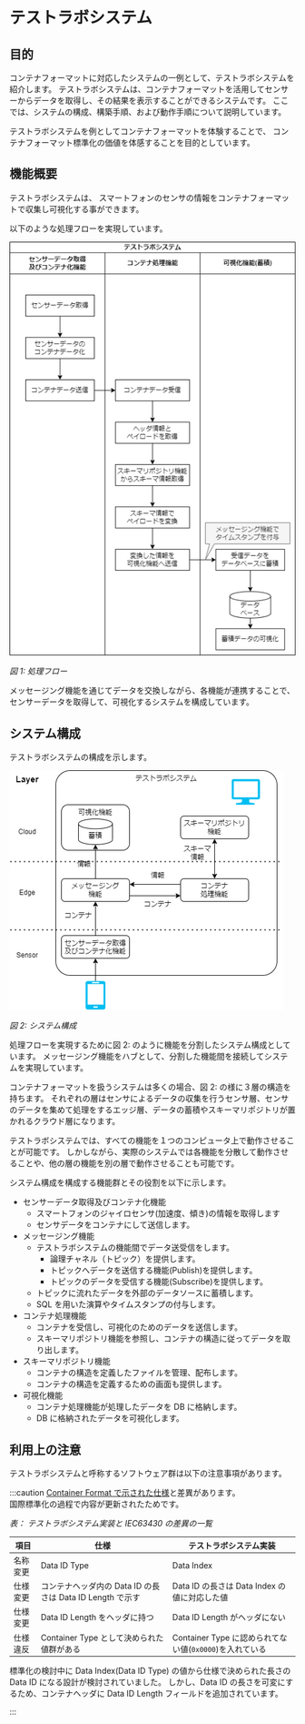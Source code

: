 # テストラボシステム

## 目的

コンテナフォーマットに対応したシステムの一例として、テストラボシステムを紹介します。
テストラボシステムは、コンテナフォーマットを活用してセンサーからデータを取得し、その結果を表示することができるシステムです。
ここでは、システムの構成、構築手順、および動作手順について説明しています。

テストラボシステムを例としてコンテナフォーマットを体験することで、
コンテナフォーマット標準化の価値を体感することを目的としています。

## 機能概要

テストラボシステムは、
スマートフォンのセンサの情報をコンテナフォーマットで収集し可視化する事ができます。

以下のような処理フローを実現しています。

![処理シーケンス](environment/sequence.drawio.png)

_図 1: 処理フロー_

メッセージング機能を通じてデータを交換しながら、各機能が連携することで、センサーデータを取得して、可視化するシステムを構成しています。

## システム構成

テストラボシステムの構成を示します。

![システム構成](environment/overview_on_pc.drawio.png)

_図 2: システム構成_

処理フローを実現するために図 2: のように機能を分割したシステム構成としています。
メッセージング機能をハブとして、分割した機能間を接続してシステムを実現しています。

コンテナフォーマットを扱うシステムは多くの場合、図 2: の様に３層の構造を持ちます。
それぞれの層はセンサによるデータの収集を行うセンサ層、センサのデータを集めて処理をするエッジ層、データの蓄積やスキーマリポジトリが置かれるクラウド層になります。

テストラボシステムでは、すべての機能を１つのコンピュータ上で動作させることが可能です。
しかしながら、実際のシステムでは各機能を分散して動作させることや、他の層の機能を別の層で動作させることも可能です。

システム構成を構成する機能群とその役割を以下に示します。

- センサーデータ取得及びコンテナ化機能
  - スマートフォンのジャイロセンサ(加速度、傾き)の情報を取得します
  - センサデータをコンテナにして送信します。
- メッセージング機能
  - テストラボシステムの機能間でデータ送受信をします。
    - 論理チャネル（トピック）を提供します。
    - トピックへデータを送信する機能(Publish)を提供します。
    - トピックのデータを受信する機能(Subscribe)を提供します。
  - トピックに流れたデータを外部のデータソースに蓄積します。
  - SQL を用いた演算やタイムスタンプの付与します。
- コンテナ処理機能
  - コンテナを受信し、可視化のためのデータを送信します。
  - スキーマリポジトリ機能を参照し、コンテナの構造に従ってデータを取り出します。
- スキーマリポジトリ機能
  - コンテナの構造を定義したファイルを管理、配布します。
  - コンテナの構造を定義するための画面も提供します。
- 可視化機能
  - コンテナ処理機能が処理したデータを DB に格納します。
  - DB に格納されたデータを可視化します。
  

## 利用上の注意

テストラボシステムと呼称するソフトウェア群は以下の注意事項があります。

:::caution
[Container Format で示された仕様](./spec_guide)と差異があります。  
国際標準化の過程で内容が更新されたためです。

_表： テストラボシステム実装と IEC63430 の差異の一覧_

| 項目     | 仕様                                                      | テストラボシステム実装                                  |
| -------- | --------------------------------------------------------- | ------------------------------------------------------- |
| 名称変更 | Data ID Type                                              | Data Index                                              |
| 仕様変更 | コンテナヘッダ内の Data ID の長さは Data ID Length で示す | Data ID の長さは Data Index の値に対応した値            |
| 仕様変更 | Data ID Length をヘッダに持つ                             | Data ID Length がヘッダにない                           |
| 仕様違反 | Container Type として決められた値群がある                 | Container Type に認められてない値(`0x0000`)を入れている |

標準化の検討中に Data Index(Data ID Type) の値から仕様で決められた長さの Data ID になる設計が検討されていました。
しかし、Data ID の長さを可変にするため、コンテナヘッダに Data ID Length フィールドを追加されています。

:::
